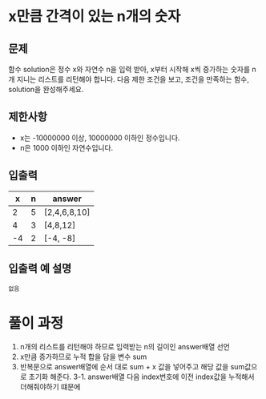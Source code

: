 # x만큼 간격이 있는 n개의 숫자

## 문제

함수 solution은 정수 x와 자연수 n을 입력 받아, 
x부터 시작해 x씩 증가하는 숫자를 n개 지니는 리스트를 리턴해야 합니다.
다음 제한 조건을 보고, 조건을 만족하는 함수, solution을 완성해주세요.

## 제한사항

- x는 -10000000 이상, 10000000 이하인 정수입니다.
- n은 1000 이하인 자연수입니다.

## 입출력

|x|n|answer|
|------|---|---|
|2|5|[2,4,6,8,10]|
|4|3|[4,8,12]|
|-4|2|	[-4, -8]|


## 입출력 예 설명

```
없음
```

# 풀이 과정

1. n개의 리스트를 리턴해야 하므로 입력받는 n의 길이인 answer배열 선언
2. x만큼 증가하므로 누적 합을 담을 변수 sum
3. 반복문으로 answer배열에 순서 대로 sum + x 값을 넣어주고 해당 값을 sum값으로 초기화 해준다.
3-1. answer배열 다음 index번호에 이전 index값을 누적해서 더해줘야하기 떄문에
